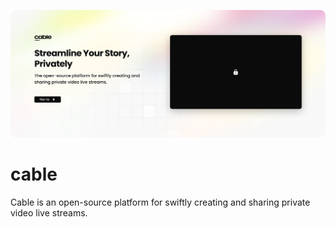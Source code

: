![cable](/art/header.png)

# cable

Cable is an open-source platform for swiftly creating and sharing private video live streams.
